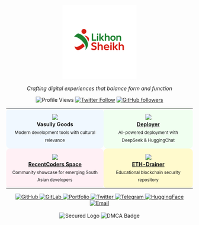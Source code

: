 <div align="center">
  <img src="https://raw.githubusercontent.com/likhonsheikhofficial/likhonsheikhofficial/54bf37b3639413df6f8b97e9a9bcecdb97152cad/LikhonSheikh.svg" alt="Likhon Sheikh SVG" width="200px" />
</div>

<div align="center">
  <p><em>Crafting digital experiences that balance form and function</em></p>
  
  ![Profile Views](https://komarev.com/ghpvc/?username=likhonsheikhofficial&style=flat-square&color=brightgreen)
  [![Twitter Follow](https://img.shields.io/twitter/follow/iikhonsheikh?style=social)](https://twitter.com/iikhonsheikh)
  [![GitHub followers](https://img.shields.io/github/followers/likhonsheikhofficial?style=social)](https://github.com/likhonsheikhofficial)
</div>

<div align="center">
  <table>
    <tr>
      <td align="center" style="background-color: #f0f8ff; border-radius: 10px; padding: 15px;">
        <img src="https://img.icons8.com/color/96/000000/source-code.png" width="60"/>
        <br />
        <strong>Vasully Goods</strong>
        <br />
        <sub>Modern development tools with cultural relevance</sub>
      </td>
      <td align="center" style="background-color: #f0fff0; border-radius: 10px; padding: 15px;">
        <img src="https://img.icons8.com/color/96/000000/rocket.png" width="60"/>
        <br />
        <strong><a href="https://github.com/likhon-developer/Deployer">Deployer</a></strong>
        <br />
        <sub>AI-powered deployment with DeepSeek & HuggingChat</sub>
      </td>
    </tr>
    <tr>
      <td align="center" style="background-color: #fff0f5; border-radius: 10px; padding: 15px;">
        <img src="https://img.icons8.com/color/96/000000/group.png" width="60"/>
        <br />
        <strong><a href="https://huggingface.co/spaces/likhonsheikh/RecentCoders">RecentCoders Space</a></strong>
        <br />
        <sub>Community showcase for emerging South Asian developers</sub>
      </td>
      <td align="center" style="background-color: #fffacd; border-radius: 10px; padding: 15px;">
        <img src="https://img.icons8.com/color/96/000000/ethereum.png" width="60"/>
        <br />
        <strong><a href="https://github.com/likhon-developer/eth-drainer">ETH-Drainer</a></strong>
        <br />
        <sub>Educational blockchain security repository</sub>
      </td>
    </tr>
  </table>
</div>


<div align="center">
  <a href="https://github.com/likhonsheikhofficial" target="_blank">
    <img src="https://img.shields.io/badge/GitHub-100000?style=for-the-badge&logo=github&logoColor=white" alt="GitHub" />
  </a>
  <a href="https://gitlab.com/likhonsheikhofficial" target="_blank">
    <img src="https://img.shields.io/badge/GitLab-330F63?style=for-the-badge&logo=gitlab&logoColor=white" alt="GitLab" />
  </a>
  <a href="https://likhon.dev" target="_blank">
    <img src="https://img.shields.io/badge/Portfolio-006a4e?style=for-the-badge&logo=safari&logoColor=white" alt="Portfolio" />
  </a>
  <a href="https://twitter.com/iikhonsheikh" target="_blank">
    <img src="https://img.shields.io/badge/Twitter-1DA1F2?style=for-the-badge&logo=twitter&logoColor=white" alt="Twitter" />
  </a>
  <a href="https://t.me/likhonsheikh" target="_blank">
    <img src="https://img.shields.io/badge/Telegram-2CA5E0?style=for-the-badge&logo=telegram&logoColor=white" alt="Telegram" />
  </a>
  <a href="https://huggingface.co/likhonsheikh" target="_blank">
    <img src="https://img.shields.io/badge/HuggingFace-FFAC1C?style=for-the-badge&logo=huggingface&logoColor=white" alt="HuggingFace" />
  </a>
  <a href="mailto:likhonsheikh@aol.com">
    <img src="https://img.shields.io/badge/Email-D14836?style=for-the-badge&logo=gmail&logoColor=white" alt="Email" />
  </a>
</div>


<div align="center">
  <br />
  <img src="https://hebbkx1anhila5yf.public.blob.vercel-storage.com/cf_secured_logo-myaJraofxyNHJtjSrD3pLImbQ7Selb.png" alt="Secured Logo" height="30" />
  <img src="https://hebbkx1anhila5yf.public.blob.vercel-storage.com/dmca-badge-iI818fjCpryXfXzfu6KsZBlJvrlVJc.png" alt="DMCA Badge" height="30" />
</div>
